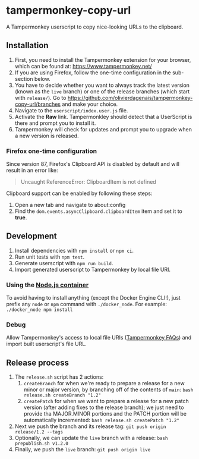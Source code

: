 # tampermonkey-copy-url

A Tampermonkey userscript to copy nice-looking URLs to the clipboard.

## Installation

1. First, you need to install the Tampermonkey extension for your browser, which can be found at: <https://www.tampermonkey.net/>
1. If you are using Firefox, follow the one-time configuration in the sub-section below.
1. You have to decide whether you want to always track the latest version (known as the `live` branch) or one of the release branches (which start with `release/`).  Go to <https://github.com/olivierdagenais/tampermonkey-copy-url/branches> and make your choice.
1. Navigate to the `userscript/index.user.js` file.
1. Activate the **Raw** link.  Tampermonkley should detect that a UserScript is there and prompt you to install it.
1. Tampermonkey will check for updates and prompt you to upgrade when a new version is released.

### Firefox one-time configuration

Since version 87, Firefox's Clipboard API is disabled by default and will result in an error like:

> Uncaught ReferenceError: ClipboardItem is not defined

Clipboard support can be enabled by following these steps:

1. Open a new tab and navigate to about:config
2. Find the `dom.events.asyncClipboard.clipboardItem` item and set it to **true**.

## Development

1. Install dependencies with `npm install` or `npm ci`.
2. Run unit tests with `npm test`.
3. Generate userscript with `npm run build`.
4. Import generated userscript to Tampermonkey by local file URI.

### Using the [Node.js container](https://github.com/nodejs/docker-node/blob/main/README.md)

To avoid having to install anything (except the Docker Engine CLI!), just prefix any `node` or `npm` command with `./docker_node`.  For example: `./docker_node npm install`

### Debug

Allow Tampermonkey's access to local file URIs ([Tampermonkey FAQs](https://tampermonkey.net/faq.php?ext=dhdg#Q204)) and import built userscript's file URL.

## Release process

1. The `release.sh` script has 2 actions:
    1. `createBranch` for when we're ready to prepare a release for a new minor or major version, by branching off of the contents of `main`: `bash release.sh createBranch "1.2"`
    2. `createPatch` for when we want to prepare a release for a new patch version (after adding fixes to the release branch); we just need to provide tha MAJOR.MINOR portions and the PATCH portion will be automatically incremented: `bash release.sh createPatch "1.2"`
2. Next we push the branch and its release tag: `git push origin release/1.2 --tags`
3. Optionally, we can update the `live` branch with a release: `bash prepublish.sh v1.2.0`
4. Finally, we push the `live` branch: `git push origin live`
